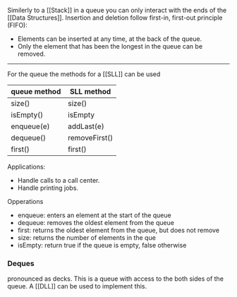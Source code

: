 Similerly to a [[Stack]] in a queue you can only interact with the ends of the [[Data Structures]]. 
Insertion and deletion follow first-in, first-out principle (FIFO):
* Elements can be inserted at any time, at the back of the queue.
* Only the element that has been the longest in the queue can be removed.
___
For the queue the methods for a [[SLL]] can be used

| queue method | SLL method    |
| ------------ | ------------- |
| size()       | size()        |
| isEmpty()    | isEmpty       |
| enqueue(e)   | addLast(e)    |
| dequeue()    | removeFirst() |
| first()      | first()       |
Applications:
- Handle calls to a call center.
- Handle printing jobs.

Opperations
* enqueue: enters an element at the start of the queue
* dequeue: removes the oldest element from the queue
* first: returns the oldest element from the queue, but does not remove
* size: returns the number of elements in the que
* isEmpty: return true if the queue is empty, false otherwise

### Deques
pronounced as decks.
This is a queue with access to the both sides of the queue. 
A [[DLL]] can be used to implement this. 